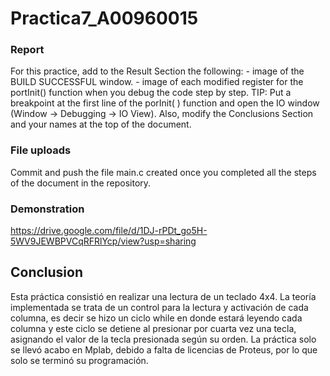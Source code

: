# Practica7_A00960015

### Report
For this practice, add to the Result Section the following:
    - image of the BUILD SUCCESSFUL window.
    - image of each modified register for the portInit() function when you debug the code step by step. TIP: Put a breakpoint at the first line of the porInit( ) function and open the IO window (Window → Debugging → IO View). Also, modify the Conclusions Section and your names at the top of the document.

### File uploads
Commit and push the file main.c created once you completed all the steps of the document in the repository.

### Demonstration
https://drive.google.com/file/d/1DJ-rPDt_go5H-5WV9JEWBPVCqRFRlYcp/view?usp=sharing

## Conclusion
Esta práctica consistió en realizar una lectura de un teclado 4x4. La teoría implementada se trata de un control para la lectura y activación de cada columna, es decir se hizo un ciclo while en donde estará leyendo cada columna y este ciclo se detiene al presionar por cuarta vez una tecla, asignando el valor de la tecla presionada según su orden. 
La práctica solo se llevó acabo en Mplab, debido a falta de licencias de Proteus, por lo que solo se terminó su programación. 

